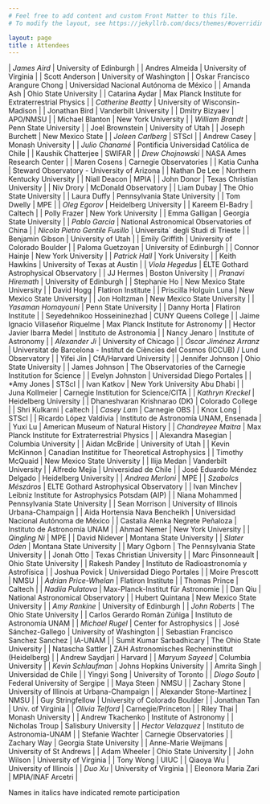 ```yaml
---
# Feel free to add content and custom Front Matter to this file.
# To modify the layout, see https://jekyllrb.com/docs/themes/#overriding-theme-defaults

layout: page
title : Attendees
---
```


| *James Aird* | University of Edinburgh |
| Andres  Almeida | University of Virginia |
| Scott Anderson | University of Washington |
| Oskar Francisco Arangure Chong | Universidad Nacional Autónoma de México |
| Amanda Ash | Ohio State University |
| Catarina Aydar | Max Planck Institute for Extraterrestrial Physics |
| *Catherine Beatty* | University of Wisconsin-Madison  |
| Jonathan Bird | Vanderbilt University |
| Dmitry Bizyaev | APO/NMSU |
| Michael Blanton | New York University |
| *William Brandt* | Penn State University |
| Joel Brownstein |  University of Utah |
| Joseph Burchett | New Mexico State |
| *Joleen Carlberg* | STScI |
| Andrew Casey | Monash University |
| *Julio Chanamé* | Pontificia Universidad Católica de Chile |
| Kaushik  Chatterjee | SWIFAR |
| *Drew Chojnowski* | NASA Ames Research Center |
| Maren Cosens | Carnegie Observatories |
| Katia Cunha | Steward Observatory - University of Arizona |
| Nathan De Lee | Northern Kentucky University |
| Niall Deacon | MPIA |
| John Donor | Texas Christian University |
| Niv Drory | McDonald Observatory |
| Liam Dubay | The Ohio State University |
| Laura Duffy | Pennsylvania State University |
| Tom Dwelly | MPE |
| *Oleg Egorov* | Heidelberg University |
| Kareem  El-Badry | Caltech |
| Polly Frazer | New York University |
| Emma Galligan | Georgia State University |
| *Pablo Garcia* | National Astronomical Observatories of China |
| *Nicola Pietro  Gentile Fusillo* | Universita` degli Studi di Trieste |
| Benjamin Gibson | University of Utah |
| Emily Griffith | University of Colorado Boulder |
| Paloma Guetzoyan | University of Edinburgh |
| Connor Hainje | New York University |
| *Patrick Hall* | York University |
| Keith Hawkins | University of Texas at Austin |
| *Viola Hegedus* | ELTE Gothard Astrophysical Observatory |
| JJ Hermes | Boston University |
| *Pranavi Hiremath*  | University of Edinburgh | 
| Stephanie Ho | New Mexico State University |
| David Hogg | Flatiron Institute  |
| Priscilla Holguin Luna | New Mexico State University |
| Jon Holtzman | New Mexico State University |
| *Yasaman Homayouni* | Penn State University |
| Danny Horta | Flatiron Institute |
| Seyedehnikoo Hosseininezhad | CUNY Queens College |
| Jaime Ignacio Villaseñor Riquelme | Max Planck Institute for Astronomy |
| Hector Javier Ibarra Medel | Instituto de Astronomia |
| Nancy Jenaro | Institute of Astronomy |
| *Alexander Ji* | University of Chicago |
| *Óscar Jiménez Arranz* | Universitat de Barcelona - Institut de Ciències del Cosmos (ICCUB) / Lund Observatory |
| Yifei Jin | CfA/Harvard University |
| Jennifer Johnson | Ohio State University |
| James Johnson | The Observatories of the Carnegie Institution for Science |
| Evelyn Johnston | Universidad Diego Portales |
| *Amy Jones | STScI |
| Ivan Katkov | New York University Abu Dhabi |
| Juna Kollmeier | Carnegie Institution for Science/CITA |
| *Kathryn Kreckel* | Heidelberg University |
| Dhaneshvaran Krishnarao  (DK) | Colorado College |
| Shri Kulkarni | caltech |
| *Casey Lam* | Carnegie OBS |
| Knox Long | STScI |
| Ricardo López Valdivia |  Instituto de Astronomía UNAM, Ensenada |
| Yuxi Lu | American Museum of Natural History |
| *Chandreyee Maitra* | Max Planck Institute for Extraterrestrial Physics |
| Alexandra Masegian | Columbia University |
| Aidan  McBride | University of Utah |
| Kevin McKinnon | Canadian Instititue for Theoretical Astrophysics |
| Timothy McQuaid | New Mexico State University  |
| Ilija Medan | Vanderbilt University |
| Alfredo Mejía | Universidad de Chile |
| José Eduardo Méndez Delgado | Heidelberg University |
| *Andrea Merloni* | MPE |
| *Szabolcs Mészáros*  | ELTE Gothard Astrophysical Observatory |
| Ivan Minchev | Leibniz Institute for Astrophysics Potsdam (AIP) |
| Niana Mohammed | Pennsylvania State University |
| Sean Morrison | University of Illinois Urbana-Champaign |
| Aida Hortensia Nava Bencheikh | Universidad Nacional Autónoma de México |
| Castalia Alenka Negrete Peñaloza | Instituto de Astronomía UNAM |
| Ahmad Nemer | New York University |
| *Qingling Ni* | MPE |
| David Nidever | Montana State University |
| *Slater Oden* | Montana State University |
| Mary Ogborn | The Pennsylvania State University |
| Jonah Otto | Texas Christian University |
| Marc Pinsonneault | Ohio State University |
| Rakesh Pandey | Instituto de Radioastronomía y Astrofísica |
| Joshua Povick |  Universidad Diego Portales |
| Moire Prescott | NMSU |
| *Adrian Price-Whelan* | Flatiron Institute |
| Thomas Prince | Caltech |
| *Nadiia Pulatova* | Max-Planck-Institut für Astronomie |
| Dan Qiu | National Astronomical Observatory |
| Hubert  Quintana | New Mexico State University |
| *Amy Rankine* | University of Edinburgh |
| *John Roberts* | The Ohio State University |
| Carlos Gerardo Román Zúñiga | Instituto de Astronomía UNAM |
| *Michael Rugel* | Center for Astrophysics |
| José Sánchez-Gallego | University of Washington |
| Sebastian Francisco Sanchez Sanchez | IA-UNAM |
| Sumit Kumar Sarbadhicary | The Ohio State University |
| Natascha Sattler | ZAH Astronomisches Recheninstitut (Heidelberg) |
| Andrew Saydjari | Harvard |
| *Maryum Sayeed* | Columbia University |
| *Kevin Schlaufman* | Johns Hopkins University |
| Amrita  Singh | Universidad de Chile |
| Yingyi Song | University of Toronto |
| *Diogo Souto* | Federal University of Sergipe |
| Maya Steen | NMSU |
| Zachary Stone | University of Illinois at Urbana-Champaign |
| Alexander Stone-Martinez | NMSU |
| Guy Stringfellow | University of Colorado Boulder |
| Jonathan Tan | Univ. of Virginia |
| *Olivia Telford* | Carnegie/Princeton |
| Riley Thai | Monash University |
| Andrew Tkachenko | Institute of Astronomy |
| Nicholas Troup | Salisbury University |
| *Hector Velazquez* | Instituto de Astronomia-UNAM |
| Stefanie Wachter | Carnegie Observatories |
| Zachary Way | Georgia State University |
| Anne-Marie Weijmans | University of St Andrews |
| Adam Wheeler | Ohio State University |
| John Wilson | University of Virginia |
| Tony Wong | UIUC |
| Qiaoya Wu | University of Illinois |
| *Duo Xu* | University of Virginia |
| Eleonora Maria Zari | MPIA/INAF Arcetri |

Names in italics have indicated remote participation
